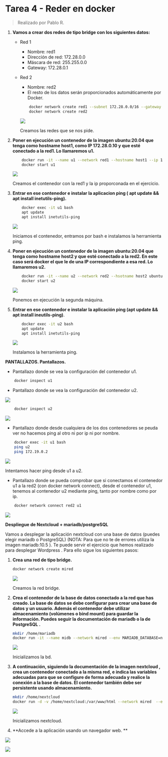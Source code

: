 # Tarea 4 - Reder en docker
> Realizado por Pablo R.

1. **Vamos a crear dos redes de tipo bridge con los siguientes datos:**
    - Red 1
        - Nombre: red1
        - Dirección de red: 172.28.0.0
        - Máscara de red: 255.255.0.0
        - Gateway: 172.28.0.1
    - Red 2
        - Nombre: red2
        - El resto de los datos serán proporcionados automáticamente por Docker.
        
        ```sh
            docker network create red1 --subnet 172.28.0.0/16 --gateway 172.28.0.1
            docker network create red2
        ```
        
        ![](./assets/ej1.png)
        
        Creamos las redes que se nos pide.
    
2. **Poner en ejecución un contenedor de la imagen ubuntu:20.04 que tenga como hostname host1, como IP 172.28.0.10 y que esté conectado a la red1. Lo llamaremos u1.**
        
    ```sh
        docker run -it --name u1 --network red1 --hostname host1 --ip 172.28.0.10 ubuntu:20.04
        docker start u1
    ```
    
    ![](./assets/ej2.png)
    
    Creamos el contenedor con la red1 y la ip proporconada en el ejercicio.
    
3. **Entrar en ese contenedor e instalar la aplicacion ping ( apt update && apt install inetutils-ping).**

    ```sh
        docker exec -it u1 bash
        apt update
        apt install inetutils-ping
    ```
    
    ![](./assets/ej3.png)
    
    Iniciamos el contenedor, entramos por bash e instalamos la herramienta ping.
    
4. **Poner en ejecución un contenedor de la imagen ubuntu:20.04 que tenga como hostname host2 y que esté conectado a la red2. En este caso será docker el que le de una IP correspondiente a esa red. Lo llamaremos u2.**

    ```sh
        docker run -it --name u2 --network red2 --hsotname host2 ubuntu:20.04
        docker start u2
    ```
    
    ![](assets/ej4.png)
    
    Ponemos en ejecución la segunda máquina.
    
5. **Entrar en ese contenedor e instalar la aplicación ping (apt update && apt install ineutils-ping)**.

    ```sh
        docker exec -it u2 bash
        apt update
        apt install inetutils-ping
    ```
    
    ![](assets/ej5.png)
    
    Instalamos la herramienta ping.
    

**PANTALLAZOS. Pantallazos.**

- Pantallazo donde se vea la configuración del contenedor u1.

```sh
    docker inspect u1
```

- Pantallazo donde se vea la configuración del contenedor u2.

![](assets/pantallazo1.png)

```sh
    docker inspect u2
```

![](assets/pantallazo2.png)

- Pantallazo donde desde cualquiera de los dos contenedores se peuda ver no hacemos ping al otro ni por ip ni por nombre.

```sh
    docker exec -it u1 bash
    ping u2
    ping 172.19.0.2
```

![](assets/pantallazo3.png)

Intentamos hacer ping desde u1 a u2.

- Pantallazo donde se pueda comprobar que si conectamos el contenedor u1 a la red2 (con docker network connect), desde el contenedor u1, tenemos al contenedor u2 mediante ping, tanto por nombre como por ip.

```sh
    docker network connect red2 u1
```

![](assets/pantallazo4.png)

**Despliegue de Nextcloud + mariadb/postgreSQL**

Vamos a desplegar la aplicación nextcloud con una base de datos (puedes elegir mariadb o PostgreSQL) (NOTA: Para que no te de errores utiliza la imagen mariadb:10.5 ). Te puede servir el ejercicio que hemos realizado para desplegar Wordpress . Para ello sigue los siguientes pasos:

1. **Crea una red de tipo bridge.** 

   ```sh
   docker network create mired
   ```

   ![](./assets/ej6.png)

   Creamos la red bridge.

   

2. **Crea el contenedor de la base de datos conectado a la red que has creado. La base de datos se debe configurar para crear una base de datos y un usuario. Además el contenedor debe utilizar almacenamiento (volúmenes o bind mount) para guardar la información. Puedes seguir la documentación de mariadb o la de PostgreSQL .** 

   ```sh
   mkdir /home/mariadb
   docker run -it --name midb --network mired --env MARIADB_DATABASE=nextcloud --e MARIADB_USER=nextcloud --env MARIADB_PASSWORD=nextcloud MARIADB_ROOT_PASSWORD=mipasswordsecreta -v /home/mariadb:/var/lib/mysql mariadb:latest
   ```

   ![](assets/ej7.png)

   Inicializamos la bd.

3. **A continuación, siguiendo la documentación de la imagen nextcloud , crea un contenedor conectado a la misma red, e indica las variables adecuadas para que se configure de forma adecuada y realice la conexión a la base de datos. El contenedor también debe ser persistente usando almacenamiento.** 

   ```sh
   mkdir /home/nextcloud
   docker run -d -v /home/nextcloud:/var/www/html --network mired  --env MYSQL_HOST=midb --env MYSQL_DATABASE=nextcloud --env MYSQL_USER=nextcloud --env MYSQL_PASSWORD=mipassword nextcloud
   ```

   ![](./assets/ej8.png)

   Inicializamos nextcloud.

4. **Accede a la aplicación usando un navegador web. **

![](assets/ej9.png)

![](assets/ej9-2.png)

